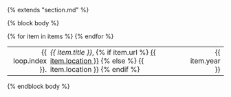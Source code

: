 {% extends "section.md" %}

{% block body %}
<table class="table table-hover">
{% for item in items %}
<tr>
  <td align='right' style='padding-right:0;padding-left:0;'>{{ loop.index }}.</td>
  <td style='padding-right:0;'>
     <em>{{ item.title }}</em>,
    {% if item.url %}
        <a href="{{ item.url }}">{{ item.location }}</a>
    {% else %}
        {{ item.location }}
    {% endif %}
  </td>
  <td class='col-md-2' style='text-align:right; padding-left:0;'>{{ item.year }}</td>
</tr>
{% endfor %}
</table>
{% endblock body %}
